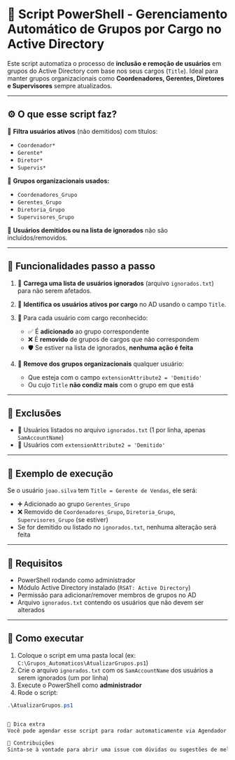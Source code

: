 # 🧠 Script PowerShell - Gerenciamento Automático de Grupos por Cargo no Active Directory

Este script automatiza o processo de **inclusão e remoção de usuários** em grupos do Active Directory com base nos seus cargos (`Title`). Ideal para manter grupos organizacionais como **Coordenadores, Gerentes, Diretores e Supervisores** sempre atualizados.

---

## ⚙️ O que esse script faz?

🔎 **Filtra usuários ativos** (não demitidos) com títulos:

- `Coordenador*`
- `Gerente*`
- `Diretor*`
- `Supervis*`

📂 **Grupos organizacionais usados:**

- `Coordenadores_Grupo`
- `Gerentes_Grupo`
- `Diretoria_Grupo`
- `Supervisores_Grupo`

🛑 **Usuários demitidos ou na lista de ignorados** não são incluídos/removidos.

---

## 🧾 Funcionalidades passo a passo

1. 📄 **Carrega uma lista de usuários ignorados** (arquivo `ignorados.txt`) para não serem afetados.

2. 👥 **Identifica os usuários ativos por cargo** no AD usando o campo `Title`.

3. 🔁 Para cada usuário com cargo reconhecido:
   - ✅ É **adicionado** ao grupo correspondente
   - ❌ É **removido** de grupos de cargos que não correspondem
   - 🛡️ Se estiver na lista de ignorados, **nenhuma ação é feita**

4. 🧹 **Remove dos grupos organizacionais** qualquer usuário:
   - Que esteja com o campo `extensionAttribute2 = 'Demitido'`
   - Ou cujo `Title` **não condiz mais** com o grupo em que está

---

## 🛑 Exclusões

- 👤 Usuários listados no arquivo `ignorados.txt` (1 por linha, apenas `SamAccountName`)
- 🛑 Usuários com `extensionAttribute2 = 'Demitido'`

---

## 📁 Exemplo de execução

Se o usuário `joao.silva` tem `Title = Gerente de Vendas`, ele será:

- ➕ Adicionado ao grupo `Gerentes_Grupo`
- ❌ Removido de `Coordenadores_Grupo`, `Diretoria_Grupo`, `Supervisores_Grupo` (se estiver)
- Se for demitido ou listado no `ignorados.txt`, nenhuma alteração será feita

---

## 📝 Requisitos

- PowerShell rodando como administrador
- Módulo Active Directory instalado (`RSAT: Active Directory`)
- Permissão para adicionar/remover membros de grupos no AD
- Arquivo `ignorados.txt` contendo os usuários que não devem ser alterados

---

## 🚀 Como executar

1. Coloque o script em uma pasta local (ex: `C:\Grupos_Automaticos\AtualizarGrupos.ps1`)
2. Crie o arquivo `ignorados.txt` com os `SamAccountName` dos usuários a serem ignorados (um por linha)
3. Execute o PowerShell como **administrador**
4. Rode o script:

```powershell
.\AtualizarGrupos.ps1


🧠 Dica extra
Você pode agendar esse script para rodar automaticamente via Agendador de Tarefas do Windows, garantindo que os grupos estejam sempre atualizados conforme as movimentações de cargo no AD.

🤝 Contribuições
Sinta-se à vontade para abrir uma issue com dúvidas ou sugestões de melhoria! 🚀


